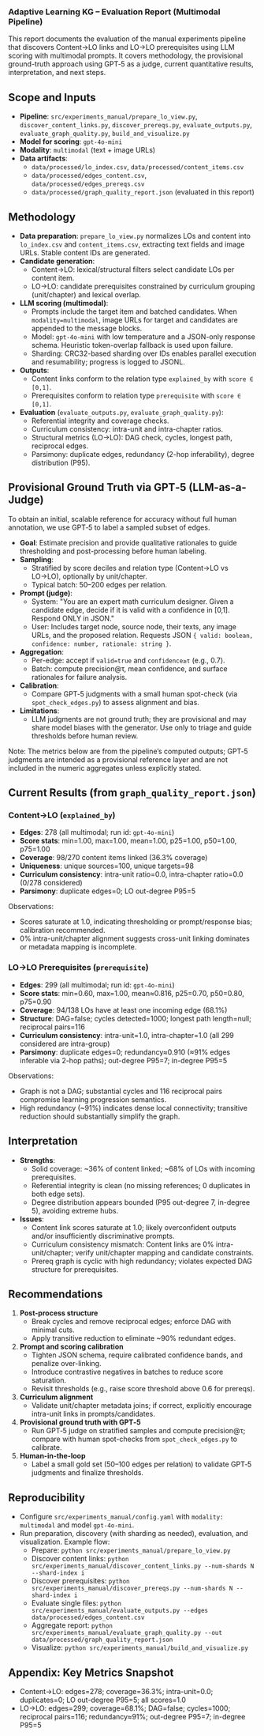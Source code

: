 ### Adaptive Learning KG – Evaluation Report (Multimodal Pipeline)

This report documents the evaluation of the manual experiments pipeline that discovers Content→LO links and LO→LO prerequisites using LLM scoring with multimodal prompts. It covers methodology, the provisional ground-truth approach using GPT‑5 as a judge, current quantitative results, interpretation, and next steps.

## Scope and Inputs
- **Pipeline**: `src/experiments_manual/prepare_lo_view.py`, `discover_content_links.py`, `discover_prereqs.py`, `evaluate_outputs.py`, `evaluate_graph_quality.py`, `build_and_visualize.py`
- **Model for scoring**: `gpt-4o-mini`
- **Modality**: `multimodal` (text + image URLs)
- **Data artifacts**:
  - `data/processed/lo_index.csv`, `data/processed/content_items.csv`
  - `data/processed/edges_content.csv`, `data/processed/edges_prereqs.csv`
  - `data/processed/graph_quality_report.json` (evaluated in this report)

## Methodology
- **Data preparation**: `prepare_lo_view.py` normalizes LOs and content into `lo_index.csv` and `content_items.csv`, extracting text fields and image URLs. Stable content IDs are generated.
- **Candidate generation**:
  - Content→LO: lexical/structural filters select candidate LOs per content item.
  - LO→LO: candidate prerequisites constrained by curriculum grouping (unit/chapter) and lexical overlap.
- **LLM scoring (multimodal)**:
  - Prompts include the target item and batched candidates. When `modality=multimodal`, image URLs for target and candidates are appended to the message blocks.
  - Model: `gpt-4o-mini` with low temperature and a JSON-only response schema. Heuristic token-overlap fallback is used upon failure.
  - Sharding: CRC32-based sharding over IDs enables parallel execution and resumability; progress is logged to JSONL.
- **Outputs**:
  - Content links conform to the relation type `explained_by` with `score ∈ [0,1]`.
  - Prerequisites conform to relation type `prerequisite` with `score ∈ [0,1]`.
- **Evaluation** (`evaluate_outputs.py`, `evaluate_graph_quality.py`):
  - Referential integrity and coverage checks.
  - Curriculum consistency: intra-unit and intra-chapter ratios.
  - Structural metrics (LO→LO): DAG check, cycles, longest path, reciprocal edges.
  - Parsimony: duplicate edges, redundancy (2-hop inferability), degree distribution (P95).

## Provisional Ground Truth via GPT‑5 (LLM-as-a-Judge)
To obtain an initial, scalable reference for accuracy without full human annotation, we use GPT‑5 to label a sampled subset of edges.

- **Goal**: Estimate precision and provide qualitative rationales to guide thresholding and post-processing before human labeling.
- **Sampling**:
  - Stratified by score deciles and relation type (Content→LO vs LO→LO), optionally by unit/chapter.
  - Typical batch: 50–200 edges per relation.
- **Prompt (judge)**:
  - System: "You are an expert math curriculum designer. Given a candidate edge, decide if it is valid with a confidence in [0,1]. Respond ONLY in JSON."
  - User: Includes target node, source node, their texts, any image URLs, and the proposed relation. Requests JSON `{ valid: boolean, confidence: number, rationale: string }`.
- **Aggregation**:
  - Per-edge: accept if `valid=true` and `confidence≥τ` (e.g., 0.7).
  - Batch: compute precision@τ, mean confidence, and surface rationales for failure analysis.
- **Calibration**:
  - Compare GPT‑5 judgments with a small human spot-check (via `spot_check_edges.py`) to assess alignment and bias.
- **Limitations**:
  - LLM judgments are not ground truth; they are provisional and may share model biases with the generator. Use only to triage and guide thresholds before human review.

Note: The metrics below are from the pipeline’s computed outputs; GPT‑5 judgments are intended as a provisional reference layer and are not included in the numeric aggregates unless explicitly stated.

## Current Results (from `graph_quality_report.json`)

### Content→LO (`explained_by`)
- **Edges**: 278 (all multimodal; run id: `gpt-4o-mini`)
- **Score stats**: min=1.00, max=1.00, mean=1.00, p25=1.00, p50=1.00, p75=1.00
- **Coverage**: 98/270 content items linked (36.3% coverage)
- **Uniqueness**: unique sources=100, unique targets=98
- **Curriculum consistency**: intra-unit ratio=0.0, intra-chapter ratio=0.0 (0/278 considered)
- **Parsimony**: duplicate edges=0; LO out-degree P95=5

Observations:
- Scores saturate at 1.0, indicating thresholding or prompt/response bias; calibration recommended.
- 0% intra-unit/chapter alignment suggests cross-unit linking dominates or metadata mapping is incomplete.

### LO→LO Prerequisites (`prerequisite`)
- **Edges**: 299 (all multimodal; run id: `gpt-4o-mini`)
- **Score stats**: min=0.60, max=1.00, mean≈0.816, p25=0.70, p50=0.80, p75=0.90
- **Coverage**: 94/138 LOs have at least one incoming edge (68.1%)
- **Structure**: DAG=false; cycles detected=1000; longest path length=null; reciprocal pairs=116
- **Curriculum consistency**: intra-unit=1.0, intra-chapter=1.0 (all 299 considered are intra-group)
- **Parsimony**: duplicate edges=0; redundancy≈0.910 (≈91% edges inferable via 2-hop paths); out-degree P95=7; in-degree P95=5

Observations:
- Graph is not a DAG; substantial cycles and 116 reciprocal pairs compromise learning progression semantics.
- High redundancy (~91%) indicates dense local connectivity; transitive reduction should substantially simplify the graph.

## Interpretation
- **Strengths**:
  - Solid coverage: ~36% of content linked; ~68% of LOs with incoming prerequisites.
  - Referential integrity is clean (no missing references; 0 duplicates in both edge sets).
  - Degree distribution appears bounded (P95 out-degree 7, in-degree 5), avoiding extreme hubs.
- **Issues**:
  - Content link scores saturate at 1.0; likely overconfident outputs and/or insufficiently discriminative prompts.
  - Curriculum consistency mismatch: Content links are 0% intra-unit/chapter; verify unit/chapter mapping and candidate constraints.
  - Prereq graph is cyclic with high redundancy; violates expected DAG structure for prerequisites.

## Recommendations
1. **Post-process structure**
   - Break cycles and remove reciprocal edges; enforce DAG with minimal cuts.
   - Apply transitive reduction to eliminate ~90% redundant edges.
2. **Prompt and scoring calibration**
   - Tighten JSON schema, require calibrated confidence bands, and penalize over-linking.
   - Introduce contrastive negatives in batches to reduce score saturation.
   - Revisit thresholds (e.g., raise score threshold above 0.6 for prereqs).
3. **Curriculum alignment**
   - Validate unit/chapter metadata joins; if correct, explicitly encourage intra-unit links in prompts/candidates.
4. **Provisional ground truth with GPT‑5**
   - Run GPT‑5 judge on stratified samples and compute precision@τ; compare with human spot-checks from `spot_check_edges.py` to calibrate.
5. **Human-in-the-loop**
   - Label a small gold set (50–100 edges per relation) to validate GPT‑5 judgments and finalize thresholds.

## Reproducibility
- Configure `src/experiments_manual/config.yaml` with `modality: multimodal` and model `gpt-4o-mini`.
- Run preparation, discovery (with sharding as needed), evaluation, and visualization. Example flow:
  - Prepare: `python src/experiments_manual/prepare_lo_view.py`
  - Discover content links: `python src/experiments_manual/discover_content_links.py --num-shards N --shard-index i`
  - Discover prerequisites: `python src/experiments_manual/discover_prereqs.py --num-shards N --shard-index i`
  - Evaluate single files: `python src/experiments_manual/evaluate_outputs.py --edges data/processed/edges_content.csv`
  - Aggregate report: `python src/experiments_manual/evaluate_graph_quality.py --out data/processed/graph_quality_report.json`
  - Visualize: `python src/experiments_manual/build_and_visualize.py`

## Appendix: Key Metrics Snapshot
- Content→LO: edges=278; coverage=36.3%; intra-unit=0.0; duplicates=0; LO out-degree P95=5; all scores=1.0
- LO→LO: edges=299; coverage=68.1%; DAG=false; cycles=1000; reciprocal pairs=116; redundancy≈91%; out-degree P95=7; in-degree P95=5


